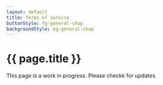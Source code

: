 ```yaml
---
layout: default
title: Terms of service
buttonStyle: fg-general-chap
backgroundStyle: bg-general-chap
---
```


# {{ page.title }}

This page is a work in progress. Please checkk for updates.